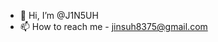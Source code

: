 - 👋 Hi, I’m @J1N5UH
- 📫 How to reach me - jinsuh8375@gmail.com

<!---
J1N5UH/J1N5UH is a ✨ special ✨ repository because its `README.md` (this file) appears on your GitHub profile.
You can click the Preview link to take a look at your changes.
--->
